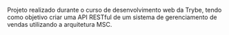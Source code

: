 <!-- Store Manager-->

Projeto realizado durante o curso de desenvolvimento web da Trybe, tendo como objetivo criar uma API RESTful de um sistema de gerenciamento de vendas utilizando a arquitetura MSC.

